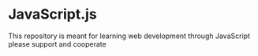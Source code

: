 # JavaScript.js
This repository is meant for learning web development through JavaScript please support and cooperate
